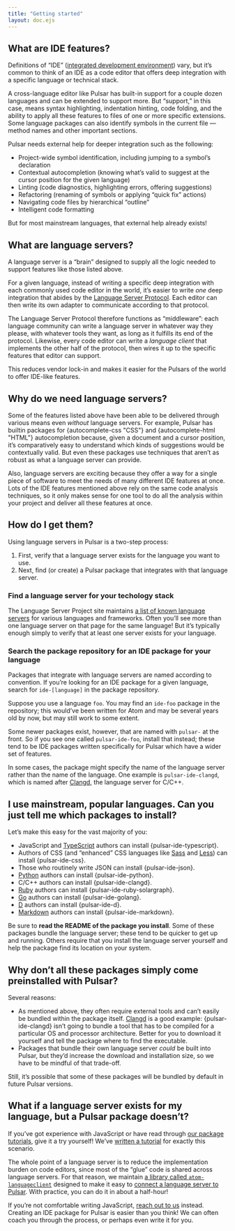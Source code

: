```yaml
---
title: "Getting started"
layout: doc.ejs
---
```


## What are IDE features?

Definitions of “IDE” ([integrated development environment](https://en.wikipedia.org/wiki/Integrated_development_environment)) vary, but it’s common to think of an IDE as a code editor that offers deep integration with a specific language or technical stack.

A cross-language editor like Pulsar has built-in support for a couple dozen languages and can be extended to support more. But “support,” in this case, means syntax highlighting, indentation hinting, code folding, and the ability to apply all these features to files of one or more specific extensions. Some language packages can also identify symbols in the current file — method names and other important sections.

Pulsar needs external help for deeper integration such as the following:

* Project-wide symbol identification, including jumping to a symbol’s declaration
* Contextual autocompletion (knowing what’s valid to suggest at the cursor position for the given language)
* Linting (code diagnostics, highlighting errors, offering suggestions)
* Refactoring (renaming of symbols or applying “quick fix” actions)
* Navigating code files by hierarchical “outline”
* Intelligent code formatting

But for most mainstream languages, that external help already exists!

## What are language servers?

A language server is a “brain” designed to supply all the logic needed to support features like those listed above.

For a given language, instead of writing a specific deep integration with each commonly used code editor in the world, it’s easier to write _one_ deep integration that abides by the [Language Server Protocol](https://microsoft.github.io/language-server-protocol/specifications/lsp/3.17/specification/). Each editor can then write its own adapter to communicate according to that protocol.

The Language Server Protocol therefore functions as “middleware”: each language community can write a language server in whatever way they please, with whatever tools they want, as long as it fulfills its end of the protocol. Likewise, every code editor can write a <cite>language client</cite> that implements the other half of the protocol, then wires it up to the specific features that editor can support.

This reduces vendor lock-in and makes it easier for the Pulsars of the world to offer IDE-like features.

## Why do we need language servers?

Some of the features listed above have been able to be delivered through various means even _without_ language servers. For example, Pulsar has builtin packages for {autocomplete-css "CSS"} and {autocomplete-html "HTML"} autocompletion because, given a document and a cursor position, it’s comparatively easy to understand which kinds of suggestions would be contextually valid. But even these packages use techniques that aren’t as robust as what a language server can provide.

Also, language servers are exciting because they offer a way for a single piece of software to meet the needs of many different IDE features at once. Lots of the IDE features mentioned above rely on the same code analysis techniques, so it only makes sense for one tool to do all the analysis within your project and deliver all these features at once.

## How do I get them?

Using language servers in Pulsar is a two-step process:

1. First, verify that a language server exists for the language you want to use.
2. Next, find (or create) a Pulsar package that integrates with that language server.

### Find a language server for your techology stack

The Language Server Project site maintains [a list of known language servers](https://microsoft.github.io/language-server-protocol/implementors/servers/) for various languages and frameworks. Often you’ll see more than one language server on that page for the same language! But it’s typically enough simply to verify that at least one server exists for your language.

### Search the package repository for an IDE package for your language

Packages that integrate with language servers are named according to convention. If you’re looking for an IDE package for a given language, search for `ide-[language]` in the package repository.

Suppose you use a language `foo`. You may find an `ide-foo` package in the repository; this would’ve been written for Atom and may be several years old by now, but may still work to some extent.

Some newer packages exist, however, that are named with `pulsar-` at the front. So if you see one called `pulsar-ide-foo`, install that instead; these tend to be IDE packages written specifically for Pulsar which have a wider set of features.

In some cases, the package might specify the name of the language server rather than the name of the language. One example is `pulsar-ide-clangd`, which is named after [Clangd](https://clangd.llvm.org/), the language server for C/C++.

## I use mainstream, popular languages. Can you just tell me which packages to install?

Let’s make this easy for the vast majority of you:

* JavaScript and [TypeScript](https://www.typescriptlang.org/) authors can install {pulsar-ide-typescript}.
* Authors of CSS (and “enhanced” CSS languages like [Sass](https://sass-lang.com/) and [Less](https://lesscss.org/)) can install {pulsar-ide-css}.
* Those who routinely write JSON can install {pulsar-ide-json}.
* [Python](https://www.python.org/) authors can install {pulsar-ide-python}.
* C/C++ authors can install {pulsar-ide-clangd}.
* [Ruby](https://www.ruby-lang.org/) authors can install {pulsar-ide-ruby-solargraph}.
* [Go](https://go.dev/) authors can install {pulsar-ide-golang}.
* [D](https://dlang.org/) authors can install {pulsar-ide-d}.
* [Markdown](https://www.markdownguide.org/) authors can install {pulsar-ide-markdown}.

Be sure to **read the README of the package you install**. Some of these packages bundle the language server; these tend to be quicker to get up and running. Others require that you install the language server yourself and help the package find its location on your system.


## Why don’t all these packages simply come preinstalled with Pulsar?

Several reasons:

* As mentioned above, they often require external tools and can’t easily be bundled within the package itself. [Clangd](https://clangd.llvm.org/) is a good example: {pulsar-ide-clangd} isn’t going to bundle a tool that has to be compiled for a particular OS and processor architecture. Better for you to download it yourself and tell the package where to find the executable.
* Packages that bundle their own language server _could_ be built into Pulsar, but they’d increase the download and installation size, so we have to be mindful of that trade-off.

Still, it’s possible that some of these packages will be bundled by default in future Pulsar versions.

## What if a language server exists for my language, but a Pulsar package doesn’t?

If you’ve got experience with JavaScript or have read through [our package tutorials](/developing-for-pulsar/), give it a try yourself! We’ve [written a tutorial](../writing-your-own-ide-package/) for exactly this scenario.

The whole point of a language server is to reduce the implementation burden on code editors, since most of the “glue” code is shared across language servers. For that reason, we maintain [a library called `atom-languageclient`](https://github.com/savetheclocktower/atom-languageclient) designed to make it easy to [connect a language server to Pulsar](https://github.com/savetheclocktower/atom-languageclient?tab=readme-ov-file#developing-packages). With practice, you can do it in about a half-hour!

If you’re not comfortable writing JavaScript, [reach out to us](https://pulsar-edit.dev/community) instead. Creating an IDE package for Pulsar is easier than you think! We can often coach you through the process, or perhaps even write it for you.
